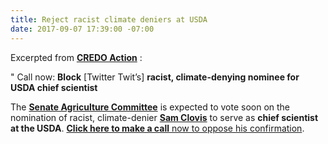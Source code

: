 ```yaml
---
title: Reject racist climate deniers at USDA
date: 2017-09-07 17:39:00 -07:00
---
```


Excerpted from [**CREDO Action**](https://credoaction.com/) :

" Call now: **Block** [Twitter Twit’s] **racist, climate-denying nominee for USDA chief scientist**

The [**Senate Agriculture Committee**](https://www.agriculture.senate.gov/) is expected to vote soon on the nomination of racist, climate-denier [**Sam Clovis**](http://www.politico.com/story/2017/07/30/usda-sam-clovis-influence-trump-241114) to serve as **chief scientist at the USDA**. [**Click here to make a call** now to oppose his confirmation](https://act.credoaction.com/call/clovis_calls?t=3&akid=24847%2E6650577%2EmCFfgt).


